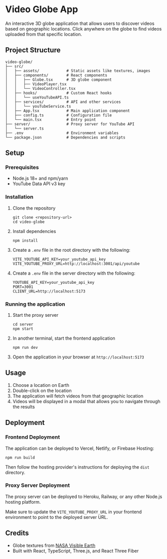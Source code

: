 # Video Globe App

An interactive 3D globe application that allows users to discover videos based on geographic locations. Click anywhere on the globe to find videos uploaded from that specific location.

## Project Structure

```
video-globe/
├── src/
│   ├── assets/            # Static assets like textures, images
│   ├── components/        # React components
│   │   ├── Globe.tsx      # 3D globe component
│   │   ├── VideoPlayer.tsx
│   │   └── VideoController.tsx
│   ├── hooks/             # Custom React hooks
│   │   └── useYouTubeAPI.ts
│   ├── services/          # API and other services
│   │   └── youTubeService.ts
│   ├── App.tsx            # Main application component
│   ├── config.ts          # Configuration file
│   └── main.tsx           # Entry point
├── server/                # Proxy server for YouTube API
│   └── server.ts
├── .env                   # Environment variables
└── package.json           # Dependencies and scripts
```

## Setup

### Prerequisites

- Node.js 18+ and npm/yarn
- YouTube Data API v3 key

### Installation

1. Clone the repository

   ```
   git clone <repository-url>
   cd video-globe
   ```

2. Install dependencies

   ```
   npm install
   ```

3. Create a `.env` file in the root directory with the following:

   ```
   VITE_YOUTUBE_API_KEY=your_youtube_api_key
   VITE_YOUTUBE_PROXY_URL=http://localhost:3001/api/youtube
   ```

4. Create a `.env` file in the server directory with the following:
   ```
   YOUTUBE_API_KEY=your_youtube_api_key
   PORT=3001
   CLIENT_URL=http://localhost:5173
   ```

### Running the application

1. Start the proxy server

   ```
   cd server
   npm start
   ```

2. In another terminal, start the frontend application

   ```
   npm run dev
   ```

3. Open the application in your browser at `http://localhost:5173`

## Usage

1. Choose a location on Earth
2. Double-click on the location
3. The application will fetch videos from that geographic location
4. Videos will be displayed in a modal that allows you to navigate through the results

## Deployment

### Frontend Deployment

The application can be deployed to Vercel, Netlify, or Firebase Hosting:

```
npm run build
```

Then follow the hosting provider's instructions for deploying the `dist` directory.

### Proxy Server Deployment

The proxy server can be deployed to Heroku, Railway, or any other Node.js hosting platform.

Make sure to update the `VITE_YOUTUBE_PROXY_URL` in your frontend environment to point to the deployed server URL.

## Credits

- Globe textures from [NASA Visible Earth](https://visibleearth.nasa.gov/)
- Built with React, TypeScript, Three.js, and React Three Fiber

